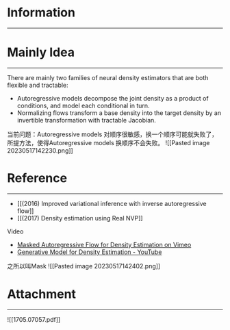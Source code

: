 # Information
---


# Mainly Idea
---
There are mainly two families of neural density estimators that are both flexible and tractable:
- Autoregressive models decompose the joint density as a product of conditions, and model each conditional in turn.
- Normalizing flows transform a base density into the target density by an invertible transformation with tractable Jacobian.

当前问题：Autoregressive models 对顺序很敏感，换一个顺序可能就失败了，所提方法，使得Autoregressive models 换顺序不会失败。
![[Pasted image 20230517142230.png]]

# Reference
---
- [[(2016) Improved variational inference with inverse autoregressive flow]]
- [[(2017) Density estimation using Real NVP]]

Video
- [Masked Autoregressive Flow for Density Estimation on Vimeo](https://vimeo.com/252105837)
- [Generative Model for Density Estimation - YouTube](https://www.youtube.com/watch?v=VjlWNQA7fZg)

之所以叫Mask
![[Pasted image 20230517142402.png]]

# Attachment
---
![[1705.07057.pdf]]